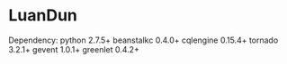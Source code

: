 LuanDun
=======
Dependency:
python 2.7.5+
beanstalkc 0.4.0+
cqlengine 0.15.4+
tornado 3.2.1+
gevent 1.0.1+
greenlet 0.4.2+
